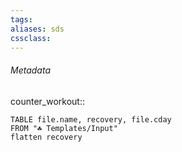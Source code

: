 ```yaml
---
tags:
aliases: sds
cssclass:
---
```


###### Metadata 
counter_workout::  





```dataview
TABLE file.name, recovery, file.cday
FROM "☘️ Templates/Input"
flatten recovery 
```





